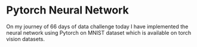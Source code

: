 # Pytorch Neural Network
On my journey of 66 days of data challenge today I have implemented the neural network using Pytorch on MNIST dataset which is available on torch vision datasets.
